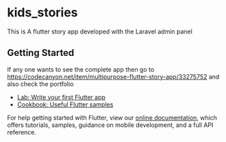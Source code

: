 # kids_stories

This is A flutter story app developed with the Laravel admin panel
## Getting Started

If any one wants to see the complete app then go to https://codecanyon.net/item/multipurpose-flutter-story-app/33275752
and also check the portfolio

- [Lab: Write your first Flutter app](https://flutter.dev/docs/get-started/codelab)
- [Cookbook: Useful Flutter samples](https://flutter.dev/docs/cookbook)

For help getting started with Flutter, view our
[online documentation](https://flutter.dev/docs), which offers tutorials,
samples, guidance on mobile development, and a full API reference.
